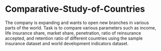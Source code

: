 # Comparative-Study-of-Countries
The company is expanding and wants to open new branches in various 
parts of the world. Task is to compare various parameters such as
income, life insurance share, market share, penetration, ratio of 
reinsurance accepted, and retention ratio of different countries using 
the sample insurance dataset and world development indicators dataset.
